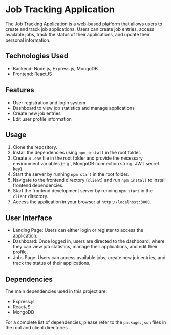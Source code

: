 # Job Tracking Application

The Job Tracking Application is a web-based platform that allows users to create and track job applications. Users can create job entries, access available jobs, track the status of their applications, and update their personal information.

## Technologies Used

- Backend: Node.js, Express.js, MongoDB
- Frontend: ReactJS

## Features

- User registration and login system
- Dashboard to view job statistics and manage applications
- Create new job entries
- Edit user profile information

## Usage

1. Clone the repository.
2. Install the dependencies using `npm install` in the root folder.
3. Create a `.env` file in the root folder and provide the necessary environment variables (e.g., MongoDB connection string, JWT secret key).
4. Start the server by running `npm start` in the root folder.
5. Navigate to the frontend directory (`client`) and run `npm install` to install frontend dependencies.
6. Start the frontend development server by running `npm start` in the `client` directory.
7. Access the application in your browser at `http://localhost:3000`.

## User Interface

- Landing Page: Users can either login or register to access the application.
- Dashboard: Once logged in, users are directed to the dashboard, where they can view job statistics, manage their applications, and edit their profile.
- Jobs Page: Users can access available jobs, create new job entries, and track the status of their applications.


## Dependencies

The main dependencies used in this project are:

- Express.js
- ReactJS
- MongoDB

For a complete list of dependencies, please refer to the `package.json` files in the root and client directories.

